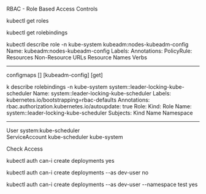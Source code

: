 RBAC - Role Based Access Controls

kubectl get roles

kubectl get rolebindings

kubectl describe role -n kube-system kubeadm:nodes-kubeadm-config
Name:         kubeadm:nodes-kubeadm-config
Labels:       <none>
Annotations:  <none>
PolicyRule:
  Resources   Non-Resource URLs  Resource Names    Verbs
  ---------   -----------------  --------------    -----
  configmaps  []                 [kubeadm-config]  [get]


k describe rolebindings -n kube-system system::leader-locking-kube-scheduler
Name:         system::leader-locking-kube-scheduler
Labels:       kubernetes.io/bootstrapping=rbac-defaults
Annotations:  rbac.authorization.kubernetes.io/autoupdate: true
Role:
  Kind:  Role
  Name:  system::leader-locking-kube-scheduler
Subjects:
  Kind            Name                   Namespace
  ----            ----                   ---------
  User            system:kube-scheduler  
  ServiceAccount  kube-scheduler         kube-system


Check Access

kubectl auth can-i create deployments
yes

kubectl auth can-i create deployments --as dev-user
no

kubectl auth can-i create deployments --as dev-user --namespace test
yes